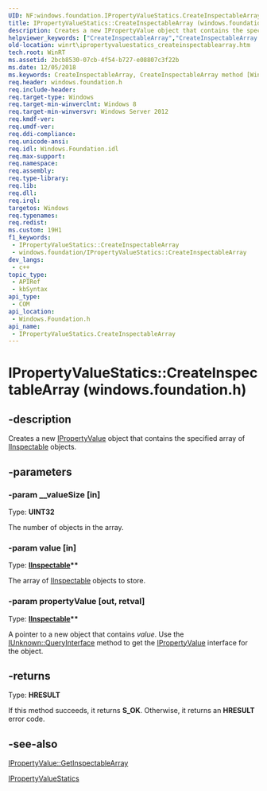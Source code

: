 ```yaml
---
UID: NF:windows.foundation.IPropertyValueStatics.CreateInspectableArray
title: IPropertyValueStatics::CreateInspectableArray (windows.foundation.h)
description: Creates a new IPropertyValue object that contains the specified array of IInspectable objects.
helpviewer_keywords: ["CreateInspectableArray","CreateInspectableArray method [Windows Runtime]","CreateInspectableArray method [Windows Runtime]","IPropertyValueStatics interface","IPropertyValueStatics interface [Windows Runtime]","CreateInspectableArray method","IPropertyValueStatics.CreateInspectableArray","IPropertyValueStatics.IPropertyValueStatics","IPropertyValueStatics::CreateInspectableArray","IPropertyValueStatics::IPropertyValueStatics","windows/IPropertyValueStatics::CreateInspectableArray","winrt.ipropertyvaluefactory_createinspectablearray","winrt.ipropertyvaluestatics_createinspectablearray"]
old-location: winrt\ipropertyvaluestatics_createinspectablearray.htm
tech.root: WinRT
ms.assetid: 2bcb8530-07cb-4f54-b727-e08807c3f22b
ms.date: 12/05/2018
ms.keywords: CreateInspectableArray, CreateInspectableArray method [Windows Runtime], CreateInspectableArray method [Windows Runtime],IPropertyValueStatics interface, IPropertyValueStatics interface [Windows Runtime],CreateInspectableArray method, IPropertyValueStatics.CreateInspectableArray, IPropertyValueStatics.IPropertyValueStatics, IPropertyValueStatics::CreateInspectableArray, IPropertyValueStatics::IPropertyValueStatics, windows/IPropertyValueStatics::CreateInspectableArray, winrt.ipropertyvaluefactory_createinspectablearray, winrt.ipropertyvaluestatics_createinspectablearray
req.header: windows.foundation.h
req.include-header: 
req.target-type: Windows
req.target-min-winverclnt: Windows 8
req.target-min-winversvr: Windows Server 2012
req.kmdf-ver: 
req.umdf-ver: 
req.ddi-compliance: 
req.unicode-ansi: 
req.idl: Windows.Foundation.idl
req.max-support: 
req.namespace: 
req.assembly: 
req.type-library: 
req.lib: 
req.dll: 
req.irql: 
targetos: Windows
req.typenames: 
req.redist: 
ms.custom: 19H1
f1_keywords:
 - IPropertyValueStatics::CreateInspectableArray
 - windows.foundation/IPropertyValueStatics::CreateInspectableArray
dev_langs:
 - c++
topic_type:
 - APIRef
 - kbSyntax
api_type:
 - COM
api_location:
 - Windows.Foundation.h
api_name:
 - IPropertyValueStatics.CreateInspectableArray
---
```


# IPropertyValueStatics::CreateInspectableArray (windows.foundation.h)


## -description

Creates a new <a href="/windows/desktop/api/windows.foundation/nn-windows-foundation-ipropertyvalue">IPropertyValue</a> object that contains  the specified array of  <a href="/windows/desktop/api/inspectable/nn-inspectable-iinspectable">IInspectable</a> objects.

## -parameters

### -param __valueSize [in]

Type: <b>UINT32</b>

The number of objects in the array.

### -param value [in]

Type: <b><a href="/windows/desktop/api/inspectable/nn-inspectable-iinspectable">IInspectable</a>**</b>

The array of  <a href="/windows/desktop/api/inspectable/nn-inspectable-iinspectable">IInspectable</a> objects to store.

### -param propertyValue [out, retval]

Type: <b><a href="/windows/desktop/api/inspectable/nn-inspectable-iinspectable">IInspectable</a>**</b>

A pointer to a new object that contains <i>value</i>. Use the <a href="/windows/desktop/api/unknwn/nf-unknwn-iunknown-queryinterface(q)">IUnknown::QueryInterface</a> method to get the <a href="/windows/desktop/api/windows.foundation/nn-windows-foundation-ipropertyvalue">IPropertyValue</a> interface for the object.

## -returns

Type: <b>HRESULT</b>

If this method succeeds, it returns <b xmlns:loc="http://microsoft.com/wdcml/l10n">S_OK</b>. Otherwise, it returns an <b xmlns:loc="http://microsoft.com/wdcml/l10n">HRESULT</b> error code.

## -see-also

<a href="/windows/desktop/api/windows.foundation/nf-windows-foundation-ipropertyvalue-getinspectablearray">IPropertyValue::GetInspectableArray</a>



<a href="/windows/desktop/api/windows.foundation/nn-windows-foundation-ipropertyvaluestatics">IPropertyValueStatics</a>
